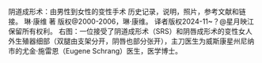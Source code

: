  阴道成形术：由男性到女性的变性手术
历史记录，说明，照片，参考文献和链接。
琳·康维 著
版权@2000-2006，琳·康维。
译者版权2024-11~？@星月映江
保留所有权利。
右图：一位接受了阴道成形术（SRS）和阴唇成形术的变性女人外生殖器细部（双腿由支架分开，阴唇也部分张开），主刀医生为威斯康星州尼纳市的尤金·施雷恩（Eugene Schrang）医生，医学博士。

